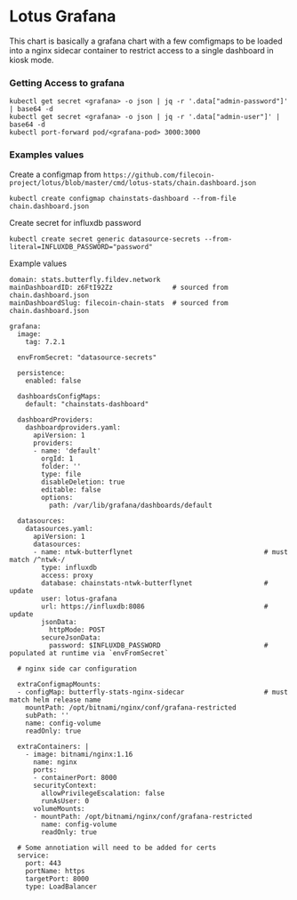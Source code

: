 # Lotus Grafana

This chart is basically a grafana chart with a few comfigmaps to be loaded into a nginx sidecar container
to restrict access to a single dashboard in kiosk mode.

### Getting Access to grafana

```
kubectl get secret <grafana> -o json | jq -r '.data["admin-password"]' | base64 -d
kubectl get secret <grafana> -o json | jq -r '.data["admin-user"]' | base64 -d
kubectl port-forward pod/<grafana-pod> 3000:3000
```


### Examples values

Create a configmap from `https://github.com/filecoin-project/lotus/blob/master/cmd/lotus-stats/chain.dashboard.json`
```
kubectl create configmap chainstats-dashboard --from-file chain.dashboard.json
```

Create secret for influxdb password
```
kubectl create secret generic datasource-secrets --from-literal=INFLUXDB_PASSWORD="password"
```

Example values
```
domain: stats.butterfly.fildev.network
mainDashboardID: z6FtI92Zz               # sourced from chain.dashboard.json
mainDashboardSlug: filecoin-chain-stats  # sourced from chain.dashboard.json

grafana:
  image:
    tag: 7.2.1

  envFromSecret: "datasource-secrets"

  persistence:
    enabled: false

  dashboardsConfigMaps:
    default: "chainstats-dashboard"

  dashboardProviders:
    dashboardproviders.yaml:
      apiVersion: 1
      providers:
      - name: 'default'
        orgId: 1
        folder: ''
        type: file
        disableDeletion: true
        editable: false
        options:
          path: /var/lib/grafana/dashboards/default

  datasources:
    datasources.yaml:
      apiVersion: 1
      datasources:
      - name: ntwk-butterflynet                                 # must match /^ntwk-/
        type: influxdb
        access: proxy
        database: chainstats-ntwk-butterflynet                  # update
        user: lotus-grafana
        url: https://influxdb:8086                              # update
        jsonData:
          httpMode: POST
        secureJsonData:
          password: $INFLUXDB_PASSWORD                          # populated at runtime via `envFromSecret`

  # nginx side car configuration

  extraConfigmapMounts:
  - configMap: butterfly-stats-nginx-sidecar                    # must match helm release name
    mountPath: /opt/bitnami/nginx/conf/grafana-restricted
    subPath: ''
    name: config-volume
    readOnly: true

  extraContainers: |
    - image: bitnami/nginx:1.16
      name: nginx
      ports:
      - containerPort: 8000
      securityContext:
        allowPrivilegeEscalation: false
        runAsUser: 0
      volumeMounts:
      - mountPath: /opt/bitnami/nginx/conf/grafana-restricted
        name: config-volume
        readOnly: true

  # Some annotiation will need to be added for certs
  service:
    port: 443
    portName: https
    targetPort: 8000
    type: LoadBalancer
```

